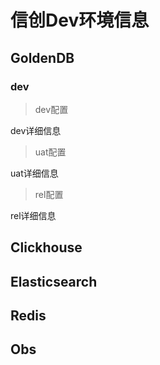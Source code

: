 # 信创Dev环境信息

## GoldenDB


<!-- tabs:start -->

### dev

> dev配置

dev详细信息

> uat配置

uat详细信息

> rel配置

rel详细信息

<!-- tabs:end -->

## Clickhouse

## Elasticsearch

## Redis

## Obs